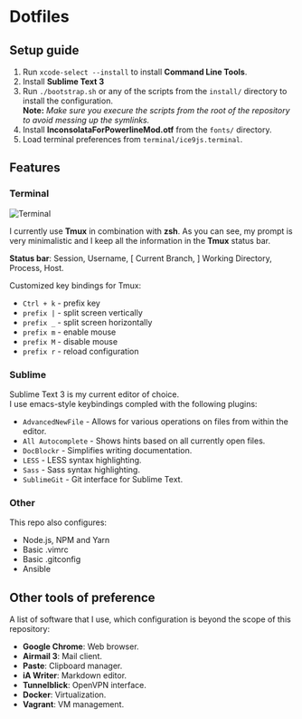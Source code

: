 # Dotfiles

## Setup guide

1. Run `xcode-select --install` to install **Command Line Tools**.
2. Install **Sublime Text 3**
3. Run `./bootstrap.sh` or any of the scripts from the `install/` directory to install the configuration.  
**Note:** *Make sure you execure the scripts from the root of the repository to avoid messing up the symlinks.*
4. Install **InconsolataForPowerlineMod.otf** from the `fonts/` directory.
5. Load terminal preferences from `terminal/ice9js.terminal`.

## Features

### Terminal

![Terminal](https://cloud.githubusercontent.com/assets/8056203/25073396/2702c916-22e6-11e7-9842-646315f4cc2d.png)

I currently use **Tmux** in combination with **zsh**. As you can see, my prompt is very minimalistic and I keep all the information in the **Tmux** status bar.

**Status bar**: Session, Username, [ Current Branch, ] Working Directory, Process, Host.

Customized key bindings for Tmux:

- `Ctrl + k` - prefix key
- `prefix |` - split screen vertically
- `prefix _` - split screen horizontally
- `prefix m` - enable mouse
- `prefix M` - disable mouse
- `prefix r` - reload configuration

### Sublime 

Sublime Text 3 is my current editor of choice.  
I use emacs-style keybindings compled with the following plugins:

- `AdvancedNewFile` - Allows for various operations on files from within the editor.
- `All Autocomplete` - Shows hints based on all currently open files.
- `DocBlockr` - Simplifies writing documentation.
- `LESS` - LESS syntax highlighting.
- `Sass` - Sass syntax highlighting.
- `SublimeGit` - Git interface for Sublime Text.

### Other

This repo also configures:

- Node.js, NPM and Yarn
- Basic .vimrc
- Basic .gitconfig
- Ansible

## Other tools of preference

A list of software that I use, which configuration is beyond the scope of this repository:

- **Google Chrome**: Web browser.
- **Airmail 3**: Mail client.
- **Paste**: Clipboard manager.
- **iA Writer**: Markdown editor.
- **Tunnelblick**: OpenVPN interface.
- **Docker**: Virtualization.
- **Vagrant**: VM management.
